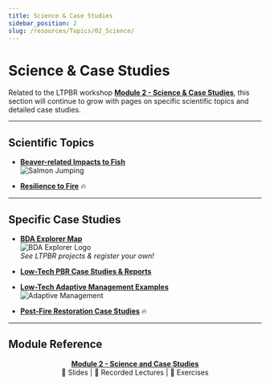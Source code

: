 ```yaml
---
title: Science & Case Studies
sidebar_position: 2
slug: /resources/Topics/02_Science/
---
```


# Science & Case Studies

Related to the LTPBR workshop [**Module 2 - Science & Case Studies**](/workshops/2020/SGI/Modules/module2), this section will continue to grow with pages on specific scientific topics and detailed case studies.

---

## Scientific Topics

- [**Beaver-related Impacts to Fish**](/resources/Topics/02_Science/fish)  
  ![Salmon Jumping](/img/pics/SalmonJumping50.png)

- [**Resilience to Fire**](/resources/Topics/02_Science/fire) 🔥

---

## Specific Case Studies

- [**BDA Explorer Map**](http://bdaexplorer.com)  
  ![BDA Explorer Logo](/img/logos/LTPBRexplorer_button.png)  
  *See LTPBR projects & register your own!*

- [**Low-Tech PBR Case Studies & Reports**](/resources/casestudies)

- [**Low-Tech Adaptive Management Examples**](/resources/adaptivemgt)  
  ![Adaptive Management](/img/AM_Loop_40_Orange.png)

- [**Post-Fire Restoration Case Studies**](/resources/contractors) 🔥

---

## Module Reference

<div align="center">

[**Module 2 - Science and Case Studies**](/workshops/2020/SGI/Modules/module2)  
📄 Slides | 🎥 Recorded Lectures | 📝 Exercises

</div>
